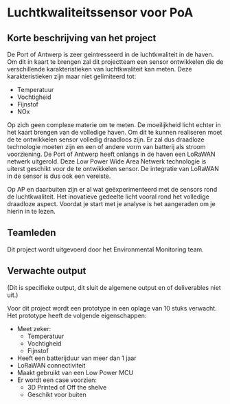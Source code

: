 # Luchtkwaliteitssensor voor PoA

## Korte beschrijving van het project

De Port of Antwerp is zeer geintresseerd in de luchtkwaliteit in de haven. Om dit in kaart te brengen zal dit projectteam een sensor ontwikkelen die de verschillende karakteristieken van luchtkwaliteit kan meten. Deze karakteristieken zijn maar niet gelimiteerd tot:

* Temperatuur 
* Vochtigheid
* Fijnstof
* NOx

Op zich geen complexe materie om te meten. De moeilijkheid licht echter in het kaart brengen van de volledige haven. Om dit te kunnen realiseren moet de te ontwikkelen sensor volledig draadloos zijn. Er zal dus draadloze technologie moeten zijn en een of andere vorm van batterij als stroom voorziening. De Port of Antwerp heeft onlangs in de haven een LoRaWAN netwerk uitgerold. Deze Low Power Wide Area Netwerk technologie is uiterst geschikt voor de te ontwikkelen sensor. De integratie van LoRaWAN in de sensor is dus ook een vereiste. 

Op AP en daarbuiten zijn er al wat geëxperimenteerd met de sensors rond de luchtkwaliteit. Het inovatieve gedeelte licht vooral rond het volledige draadloze aspect. Voordat je start met je analyse is het aangeraden om je hierin in te lezen. 

## Teamleden 

Dit project wordt uitgevoerd door het Environmental Monitoring team.

## Verwachte output
(Dit is specifieke output, dit sluit de algemene output en of deliverables niet uit.)
 
 Voor dit project wordt een prototype in een oplage van 10 stuks verwacht. Het prototype heeft de volgende eigenschappen:

* Meet zeker:
  * Temperatuur 
  * Vochtigheid
  * Fijnstof 
* Heeft een batterijduur van meer dan 1 jaar
* LoRaWAN connectiviteit
* Maakt gebruikt van een Low Power MCU
* Er wordt een case voorzien:
  * 3D Printed of Off the shelve 
  * Geschikt voor buiten










